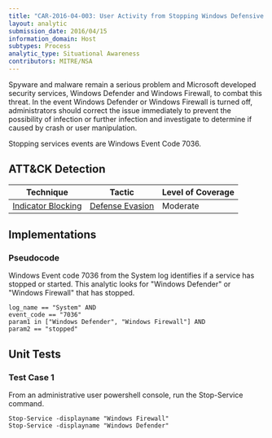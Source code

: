 ```yaml
---
title: "CAR-2016-04-003: User Activity from Stopping Windows Defensive Services"
layout: analytic
submission_date: 2016/04/15
information_domain: Host
subtypes: Process
analytic_type: Situational Awareness
contributors: MITRE/NSA
---
```


Spyware and malware remain a serious problem and Microsoft developed security services, Windows Defender and Windows Firewall, to combat this threat. In the event Windows Defender or Windows Firewall is turned off, administrators should correct the issue immediately to prevent the possibility of infection or further infection and investigate to determine if caused by crash or user manipulation.

Stopping services events are Windows Event Code 7036.

## ATT&CK Detection

|Technique |Tactic |Level of Coverage |
|---|---|---|
|[Indicator Blocking](https://attack.mitre.org/techniques/T1054/)|[Defense Evasion](https://attack.mitre.org/tactics/TA0005/)|Moderate|


## Implementations

### Pseudocode

Windows Event code 7036 from the System log identifies if a service has stopped or started. This analytic looks for "Windows Defender" or "Windows Firewall" that has stopped.

```
log_name == "System" AND
event_code == "7036"
param1 in ["Windows Defender", "Windows Firewall"] AND
param2 == "stopped"
```


## Unit Tests

### Test Case 1

From an administrative user powershell console, run the Stop-Service command.

```
Stop-Service -displayname "Windows Firewall"
Stop-Service -displayname "Windows Defender"
```
